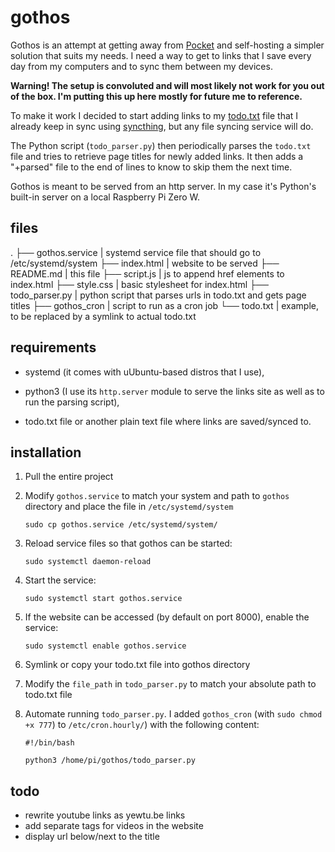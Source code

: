 # gothos

Gothos is an attempt at getting away from [Pocket](https://getpocket.com) and self-hosting a simpler solution that suits my needs. I need a way to get to links that I save every day from my computers and to sync them between my devices.

**Warning! The setup is convoluted and will most likely not work for you out of the box. I'm putting this up here mostly for future me to reference.**

To make it work I decided to start adding links to my [todo.txt](http://todotxt.org/) file that I already keep in sync using [syncthing](https://syncthing.net/), but any file syncing service will do.

The Python script (`todo_parser.py`) then periodically parses the `todo.txt` file and tries to retrieve page titles for newly added links. It then adds a "+parsed" file to the end of lines to know to skip them the next time.

Gothos is meant to be served from an http server. In my case it's Python's built-in server on a local Raspberry Pi Zero W.

## files

.
├── gothos.service	| systemd service file that should go to /etc/systemd/system
├── index.html		| website to be served
├── README.md		| this file
├── script.js		| js to append href elements to index.html
├── style.css		| basic stylesheet for index.html
├── todo_parser.py	| python script that parses urls in todo.txt and gets page titles
├── gothos_cron		| script to run as a cron job
└── todo.txt		| example, to be replaced by a symlink to actual todo.txt


## requirements

- systemd (it comes with uUbuntu-based distros that I use),

- python3 (I use its `http.server` module to serve the links site as well as to run the parsing script),

- todo.txt file or another plain text file where links are saved/synced to.

## installation

1. Pull the entire project

2. Modify `gothos.service` to match your system and path to `gothos` directory and place the file in `/etc/systemd/system`

	`sudo cp gothos.service /etc/systemd/system/`

3. Reload service files so that gothos can be started:

	`sudo systemctl daemon-reload`

4. Start the service:

	`sudo systemctl start gothos.service`

4. If the website can be accessed (by default on port 8000), enable the service:

	`sudo systemctl enable gothos.service`

5. Symlink or copy your todo.txt file into gothos directory

6. Modify the `file_path` in `todo_parser.py` to match your absolute path to todo.txt file

7. Automate running `todo_parser.py`. I added `gothos_cron` (with `sudo chmod +x 777`) to `/etc/cron.hourly/`) with the following content:

	```
	#!/bin/bash

	python3 /home/pi/gothos/todo_parser.py
	```

## todo

- rewrite youtube links as yewtu.be links
- add separate tags for videos in the website
- display url below/next to the title
